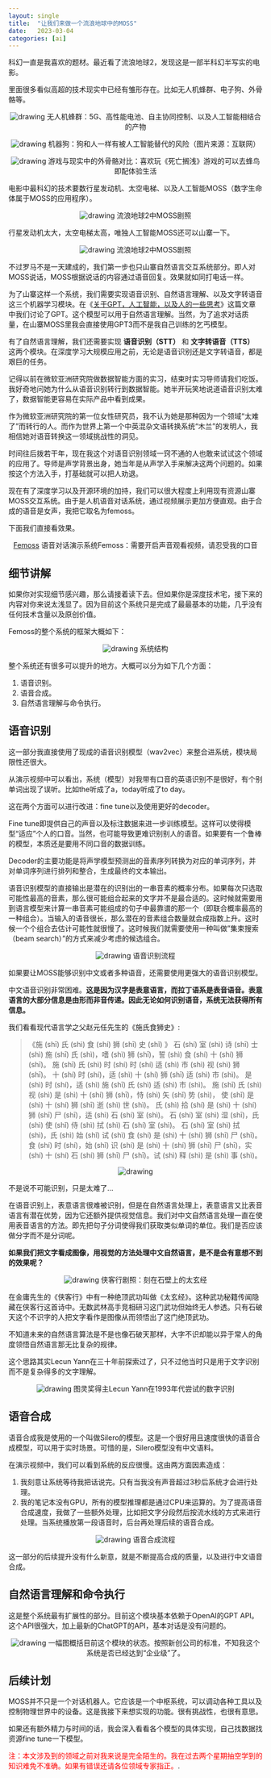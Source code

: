 ```yaml
---
layout: single
title:  "让我们来做一个流浪地球中的MOSS"
date:   2023-03-04
categories: [ai]
---
```

科幻一直是我喜欢的题材。最近看了流浪地球2，发现这是一部半科幻半写实的电影。

​里面很多看似高超的技术现实中已经有雏形存在。比如无人机蜂群、电子狗、外骨骼等。


<p align="center">
    <img src="/assets/images/2023-03-04/1.png" alt="drawing"/>
    无人机蜂群：5G、高性能电池、自主协同控制、以及人工智能相结合的产物
</p>

<p align="center">
    <img src="/assets/images/2023-03-04/2.png" alt="drawing"/>
    机器狗：狗和人一样有被人工智能替代的风险（图片来源：互联网）
</p>

<p align="center">
    <img src="/assets/images/2023-03-04/3.png" alt="drawing"/>
    游戏与现实中的外骨骼对比：喜欢玩《死亡搁浅》游戏的可以去蜂鸟即配体验生活
</p>

电影中最科幻的技术要数行星发动机、太空电梯、以及人工智能MOSS（数字生命体属于MOSS的应用程序）。

<p align="center">
    <img src="/assets/images/2023-03-04/4.gif" alt="drawing"/>
    流浪地球2中MOSS剧照
</p>

行星发动机太大，太空电梯太高，唯独人工智能MOSS还可以山寨一下。

<p align="center">
    <img src="/assets/images/2023-03-04/5.png" alt="drawing"/>
    流浪地球2中MOSS剧照
</p>

不过罗马不是一天建成的，我们第一步也只山寨自然语言交互系统部分。即人对MOSS说话，MOSS根据说话的内容通过语音回复。效果就如同打电话一样。

为了山寨这样一个系统，我们需要实现语音识别、自然语言理解、以及文字转语音这三个机器学习模块。在《[关于GPT，人工智能，以及人的一些思考](https://yxjiang.github.io/philosophy/ai/human-and-ai/)》这篇文章中我们讨论了GPT。这个模型可以用于自然语言理解。当然，为了追求对话质量，在山寨MOSS里我会直接使用GPT3而不是我自己训练的乞丐模型。

有了自然语言理解，我们还需要实现 **语音识别（STT）** 和 **文字转语音（TTS）** 这两个模块。在深度学习大规模应用之前，无论是语音识别还是文字转语音，都是艰巨的任务。

记得以前在微软亚洲研究院做数据智能方面的实习，结束时实习导师请我们吃饭。我好奇地问她为什么从语音识别转行到数据智能。她半开玩笑地说道语音识别太难了，数据智能更容易在实际产品中看到成果。

作为微软亚洲研究院的第一位女性研究员，我不认为她是那种因为一个领域“太难了”而转行的人。而作为世界上第一个中英混杂文语转换系统“木兰”的发明人，我相信她对语音转换这一领域挑战性的洞见。

时间往后拨若干年，现在我这个对语音识别领域一窍不通的人也敢来试试这个领域的应用了。导师是声学背景出身，她当年是从声学入手来解决这两个问题的。如果按这个方法入手，打基础就可以把人劝退。

现在有了深度学习以及开源环境的加持，我们可以很大程度上利用现有资源山寨MOSS交互系统。由于是人机语音对话系统，通过视频展示更加方便直观。由于合成的语音是女声，我把它取名为femoss。

下面我们直接看效果。

<p align="center">
    <a href="https://www.youtube.com/watch?v=Yi2VxNsZj4c&ab_channel=yj" title="Link Title">Femoss</a>
    语音对话演示系统Femoss：​需要开启声音观看视频，请忍受我的口音
</p>

## 细节讲解

如果你对实现细节感兴趣，那么请接着读下去。但如果你是深度技术宅，接下来的内容对你来说太浅显了。因为目前这个系统只是完成了最最基本的功能，几乎没有任何技术含量以及原创价值。

Femoss的整个系统的框架大概如下：

<p align="center">
    <img src="/assets/images/2023-03-04/5.jpeg" alt="drawing"/>
    系统结构
</p>

整个系统还有很多可以提升的地方。大概可以分为如下几个方面：

1. 语音识别。
2. 语音合成。
3. 自然语言理解与命令执行。

## 语音识别

这一部分我直接使用了现成的语音识别模型（wav2vec）来整合进系统，模块局限性还很大。

从演示视频中可以看出，系统（模型）对我带有口音的英语识别不是很好，有个别单词出现了误听。比如the听成了a，today听成了to day。

这在两个方面可以进行改进：fine tune以及使用更好的decoder。

Fine tune即提供自己的声音以及标注数据来进一步训练模型。这样可以使得模型“适应”个人的口音。当然，也可能导致更难识别别人的语音。如果要有一个鲁棒的模型，本质还是要用不同口音的数据训练。

Decoder的主要功能是将声学模型预测出的音素序列转换为对应的单词序列，并对单词序列进行排列和整合，生成最终的文本输出。

语音识别模型的直接输出是潜在的识别出的一串音素的概率分布。如果每次只选取可能性最高的音素，那么很可能组合起来的文字并不是最合适的。这时候就需要用到语言模型来计算一串音素可能组成的句子中最靠谱的那一个（即联合概率最高的一种组合）。当输入的语音很长，那么潜在的音素组合数量就会成指数上升。这时候一个个组合去估计可能性就很慢了。这时候我们就需要使用一种叫做”集束搜索（beam search）”的方式来减少考虑的候选组合。

<p align="center">
    <img src="/assets/images/2023-03-04/6.jpeg" alt="drawing"/>
    语音识别流程
</p>

如果要让MOSS能够识别中文或者多种语音，还需要使用更强大的语音识别模型。

中文语音识别非常困难。**这是因为汉字是表意语言，而拉丁语系是表音语音。表意语言的大部分信息是由形而非音传递。因此无论如何识别语音，系统无法获得所有信息。**

我们看看现代语言学之父赵元任先生的《施氏食狮史》:

> 《施 (shī) 氏 (shì) 食 (shí) 狮 (shī) 史 (shǐ) 》 
石 (shí) 室 (shì) 诗 (shī) 士 (shì) 施 (shī) 氏 (shì)，嗜 (shì) 狮 (shī)，誓 (shì) 食 (shí) 十 (shí) 狮 (shī)。
施 (shī) 氏 (shì) 时 (shí) 时 (shí) 适 (shì) 市 (shì) 视 (shì) 狮 (shī)。 
十 (shí) 时 (shí)，适 (shì) 十 (shí) 狮 (shī) 适 (shì) 市 (shì)。 
是 (shì) 时 (shí)，适 (shì) 施 (shī) 氏 (shì) 适 (shì) 市 (shì)。 
施 (shī) 氏 (shì) 视 (shì) 是 (shì) 十 (shí) 狮 (shī)，恃 (shì) 矢 (shǐ) 势 (shì)， 使 (shǐ) 是 (shì) 十 (shí) 狮 (shī) 逝 (shì) 世 (shì)。 
氏 (shì) 拾 (shí) 是 (shì) 十 (shí) 狮 (shī) 尸 (shī)，适 (shì) 石 (shí) 室 (shì)。 
石 (shí) 室 (shì) 湿 (shī)，氏 (shì) 使 (shǐ) 侍 (shì) 拭 (shì) 石 (shí) 室 (shì)。 
石 (shí) 室 (shì) 拭 (shì)，氏 (shì) 始 (shǐ) 试 (shì) 食 (shí) 是 (shì) 十 (shí) 狮 (shī) 尸 (shī)。 
食 (shí) 时 (shí)，始 (shǐ) 识 (shí) 是 (shì) 十 (shí) 狮 (shī) 尸 (shī)，实 (shí) 十 (shí) 石 (shí) 狮 (shī) 尸 (shī)。试 (shì) 释 (shì) 是 (shì) 事 (shì)。

<p align="center">
    <img src="/assets/images/2023-03-04/7.png" alt="drawing"/>
</p>

不是说不可能识别，只是太难了...

在语音识别上，表意语言很难被识别，但是在自然语言处理上，表意语言又比表音语言有潜在优势，因为它还额外提供视觉信息。我们对中文自然语言处理一直在使用表音语言的方法。即先把句子分词使得我们获取类似单词的单位。我们是否应该做分字而不是分词呢。

**如果我们把文字看成图像，用视觉的方法处理中文自然语言，是不是会有意想不到的效果呢？**

<p align="center">
    <img src="/assets/images/2023-03-04/9.png" alt="drawing"/>
    侠客行剧照：刻在石壁上的太玄经
</p>

在金庸先生的《侠客行》中有一种绝顶武功叫做《太玄经》。这种武功秘籍传闻隐藏在侠客行这首诗中。无数武林高手竞相研习这门武功但始终无人参透。只有石破天这个不识字的人把文字看作是图像从而领悟出了这门绝顶武功。

不知道未来的自然语言算法是不是也像石破天那样，大字不识却能以异于常人的角度领悟自然语言那无比复杂的规律。

这个思路其实Lecun Yann在三十年前探索过了，只不过他当时只是用于文字识别而不是复杂得多的文字理解。

<p align="center">
    <img src="/assets/images/2023-03-04/10.png" alt="drawing"/>
    图灵奖得主Lecun Yann在1993年代尝试的数字识别
</p>

## 语音合成

语音合成我是使用的一个叫做Silero的模型。这是一个很好用且速度很快的语音合成模型，可以用于实时场景。可惜的是，Silero模型没有中文语料。

在演示视频中，我们可以看到系统的反应很慢。这由两方面因素造成：

1. 我刻意让系统等待我把话说完。只有当我没有声音超过3秒后系统才会进行处理。
2. 我的笔记本没有GPU，所有的模型推理都是通过CPU来运算的。为了提高语音合成速度，我做了一些额外处理，比如把文字分段然后按流水线的方式来进行处理。当系统播放第一段语音时，后台再处理后续的语音合成。

<p align="center">
    <img src="/assets/images/2023-03-04/11.jpeg" alt="drawing"/>
    语音合成流程
</p>

这一部分的后续提升没有什么新意，就是不断提高合成的质量，以及进行中文语音合成。

## 自然语言理解和命令执行

这是整个系统最有扩展性的部分。目前这个模块基本依赖于OpenAI的GPT API。这个API很强大，加上最新的ChatGPT的API，基本对话是没有问题的。

<p align="center">
    <img src="/assets/images/2023-03-04/12.png" alt="drawing"/>
    一幅图概括目前这个模块的状态。按照新创公司的标准，不知我这个系统是否已经达到“企业级”了。
</p>

## 后续计划

MOSS并不只是一个对话机器人。它应该是一个中枢系统，可以调动各种工具以及控制物理世界中的设备。这是我接下来想实现的功能。很有挑战性，也很有意思。

如果还有额外精力与时间的话，我会深入看看各个模型的具体实现，自己找数据找资源fine tune一下模型。

<span style="color:red">注：本文涉及到的领域之前对我来说是完全陌生的。我在过去两个星期抽空学到的知识难免不准确。如果有错误还请各位领域专家指正。</span>.
